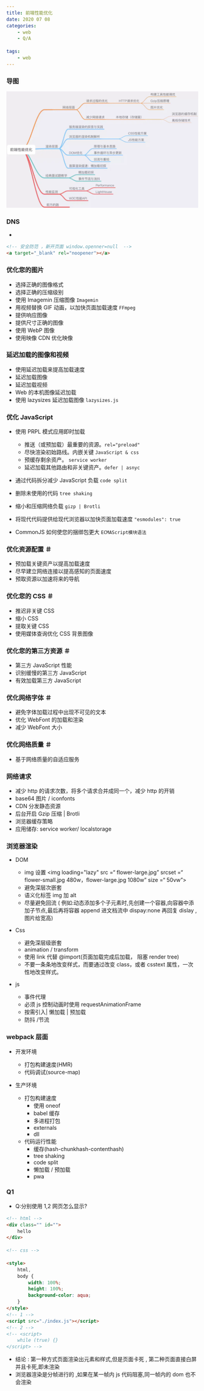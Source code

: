 ```yaml
---
title: 前端性能优化
date: 2020 07 08
categories:
    - web
    - Q/A

tags:
    - web
---
```


### 导图

![导图](/images/better.jpg)

### DNS

-

```html
<!-- 安全防范 ，新开页面 window.openner=null  -->
<a target="_blank" rel="noopener"></a>
```

### 优化您的图片

-   选择正确的图像格式
-   选择正确的压缩级别
-   使用 Imagemin 压缩图像  `Imagemin`
-   用视频替换 GIF 动画，以加快页面加载速度  `FFmpeg`
-   提供响应图像
-   提供尺寸正确的图像
-   使用 WebP 图像
-   使用映像 CDN 优化映像

### 延迟加载的图像和视频

-   使用延迟加载来提高加载速度
-   延迟加载图像
-   延迟加载视频
-   Web 的本机图像延迟加载
-   使用 lazysizes 延迟加载图像 `lazysizes.js`

### 优化 JavaScript

-   使用 PRPL 模式应用即时加载

    -   推送（或预加载）最重要的资源。`rel="preload"`
    -   尽快渲染初始路线。内嵌关键 `JavaScript & css`
    -   预缓存剩余资产。 `service worker`
    -   延迟加载其他路由和非关键资产。`defer | asnyc`

-   通过代码拆分减少 JavaScript 负载 `code split`
-   删除未使用的代码 `tree shaking`
-   缩小和压缩网络负载 `gizp | Brotli`
-   将现代代码提供给现代浏览器以加快页面加载速度 `"esmodules": true`
-   CommonJS 如何使您的捆绑包更大 `ECMAScript模块语法`

### 优化资源配置 ＃

-   预加载关键资产以提高加载速度 <link rel="preload">
-   尽早建立网络连接以提高感知的页面速度 <link rel="preconnect">
-   预取资源以加速将来的导航 <link rel="prefetch" /> <link rel="dns-prefetch" />

### 优化您的 CSS ＃

-   推迟非关键 CSS
-   缩小 CSS
-   提取关键 CSS
-   使用媒体查询优化 CSS 背景图像

### 优化您的第三方资源 ＃

-   第三方 JavaScript 性能
-   识别缓慢的第三方 JavaScript
-   有效加载第三方 JavaScript

### 优化网络字体 ＃

-   避免字体加载过程中出现不可见的文本
-   优化 WebFont 的加载和渲染
-   减少 WebFont 大小

### 优化网络质量 ＃

-   基于网络质量的自适应服务

### 网络请求

-   减少 http 的请求次数，将多个请求合并成同一个，减少 http 的开销
-   base64 图片 / iconfonts
-   CDN 分发静态资源
-   后台开启 Gzip 压缩 | Brotli
-   浏览器缓存策略
-   应用储存: service worker/ localstorage

### 浏览器渲染

-   DOM

    -   img 设置 <img loading="lazy" src =“ flower-large.jpg” srcset =“ flower-small.jpg 480w，flower-large.jpg 1080w” size =“ 50vw”>
    -   避免深层次嵌套
    -   语义化标签 img 加 alt
    -   尽量避免回流 ( 例如:动态添加多个子元素时,先创建一个容器,向容器中添加子节点,最后再将容器 append 进文档流中 dispay:none 再回复 dislay , 图片给宽高)

-   Css

    -   避免深层级嵌套
    -   animation / transform
    -   使用 link 代替 @import(页面加载完成后加载， 阻塞 render tree)
    -   不要一条条地改变样式，而要通过改变 class，或者 csstext 属性，一次性地改变样式。

-   js
    -   事件代理
    -   必须 js 控制动画时使用 requestAnimationFrame
    -   按需引入| 懒加载 | 预加载
    -   防抖 /节流

### webpack 层面

-   开发环境
    -   打包构建速度(HMR)
    -   代码调试(source-map)
-   生产环境

    -   打包构建速度
        -   使用 oneof
        -   babel 缓存
        -   多进程打包
        -   externals
        -   dll
    -   代码运行性能
        -   缓存(hash-chunkhash-contenthash)
        -   tree shaking
        -   code split
        -   懒加载 / 预加载
        -   pwa

### Q1

-   Q:分别使用 1,2 网页怎么显示?

```html
<!-- html -->
<div class="" id="">
    hello
</div>

<!-- css -->

<style>
    html,
    body {
        width: 100%;
        height: 100%;
        background-color: aqua;
    }
</style>
<!-- 1 -->
<script src="./index.js"></script>
<!-- 2 -->
<!-- <script>
    while (true) {}
</script> -->
```

-   结论 : 第一种方式页面渲染出元素和样式,但是页面卡死 , 第二种页面直接白屏并且卡死,即未渲染
-   浏览器渲染是分帧进行的 ,如果在某一帧内 js 代码阻塞,同一帧内的 dom 也不会渲染
